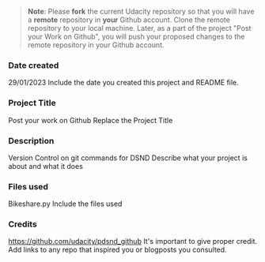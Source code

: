 >**Note**: Please **fork** the current Udacity repository so that you will have a **remote** repository in **your** Github account. Clone the remote repository to your local machine. Later, as a part of the project "Post your Work on Github", you will push your proposed changes to the remote repository in your Github account.

### Date created
29/01/2023
Include the date you created this project and README file.

### Project Title
Post your work on Github
Replace the Project Title

### Description
Version Control on git commands for DSND 
Describe what your project is about and what it does

### Files used
Bikeshare.py
Include the files used

### Credits
https://github.com/udacity/pdsnd_github
It's important to give proper credit. Add links to any repo that inspired you or blogposts you consulted.
